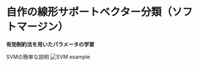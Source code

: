 # 自作の線形サポートベクター分類（ソフトマージン）
**有効制約法を用いたパラメータの学習**

SVMの簡単な説明
![SVM example](https://github.com/kei-mi/SVM/issues/1#issue-1144785084)
